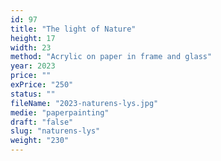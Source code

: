 ```yaml
---
id: 97
title: "The light of Nature"
height: 17
width: 23
method: "Acrylic on paper in frame and glass"
year: 2023
price: ""
exPrice: "250"
status: ""
fileName: "2023-naturens-lys.jpg"
medie: "paperpainting"
draft: "false"
slug: "naturens-lys"
weight: "230"
---
```

